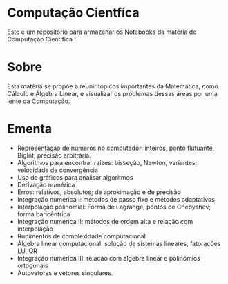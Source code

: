 # Computação Cientfíca
Este é um repositório para armazenar os Notebooks da matéria de Computação Científica I.

# Sobre

Esta matéria se propõe a reunir tópicos importantes da Matemática, como Cálculo e Álgebra Linear, e visualizar os problemas dessas áreas por uma lente da Computação.

# Ementa

- Representação de números no computador: inteiros, ponto flutuante, BigInt, precisão arbitrária.
- Algoritmos para encontrar raízes: bisseção, Newton, variantes; velocidade de convergência
- Uso de gráficos para analisar algoritmos
- Derivação numérica
- Erros: relativos, absolutos; de aproximação e de precisão
- Integração numérica I: métodos de passo fixo e métodos adaptativos
- Interpolação polinomial: Forma de Lagrange; pontos de Chebyshev; forma baricêntrica
- Integração numérica II: métodos de ordem alta e relação com interpolação
- Rudimentos de complexidade computacional
- Álgebra linear computacional: solução de sistemas lineares, fatorações LU, QR
- Integração numérica III: relação com álgebra linear e polinômios ortogonais
- Autovetores e vetores singulares.
